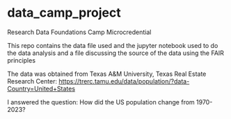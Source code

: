 # data_camp_project
Research Data Foundations Camp Microcredential

This repo contains the data file used and the jupyter notebook used to do the data analysis and a file discussing the source of the data using the FAIR principles 

The data was obtained from Texas A&M University, Texas Real Estate Research Center: https://trerc.tamu.edu/data/population/?data-Country=United+States

I answered the question: How did the US population change from 1970-2023? 
